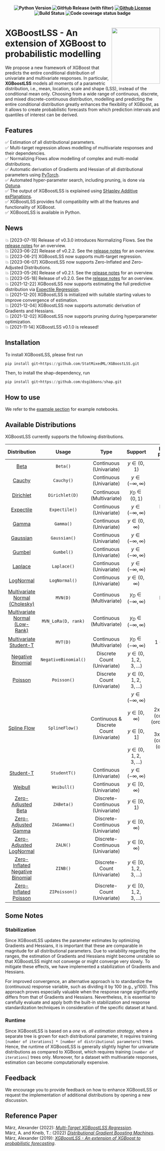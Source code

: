 # 
<h4 align="center">

![Python Version](https://img.shields.io/badge/python-3.9%20|%203.10-lightblue.svg)
![GitHub Release (with filter)](https://img.shields.io/github/v/release/StatMixedML/XGBoostLSS?color=lightblue&label=release)
[![Github License](https://img.shields.io/badge/license-Apache%202.0-lightblue.svg)](https://opensource.org/licenses/Apache-2.0)
![Build Status](https://github.com/StatMixedML/XGBoostLSS/workflows/build%20status/badge.svg)
<img src="https://codecov.io/gh/StatMixedML/XGBoostLSS/branch/master/graph/badge.svg" alt="Code coverage status badge">
<!---
![GitHub repo size](https://img.shields.io/github/repo-size/StatMixedML/XGBoostLSS?label=repo%20size&color=lightblue)
![Code Coverage](https://raw.githubusercontent.com/StatMixedML/XGBoostLSS/coverage-badge/coverage.svg?raw=true)
![GitHub all releases](https://img.shields.io/github/downloads/StatMixedML/XGBoostLSS/total?color=lightblue)
[![HitCount](https://img.shields.io/endpoint?url=https%3A%2F%2Fhits.dwyl.com%2FStatMixedML%2FXGBoostLSS.json%3Fcolor%3Dgreen)](http://hits.dwyl.com/StatMixedML/XGBoostLSS)
[![contributions welcome](https://img.shields.io/badge/contributions-welcome-brightgreen.svg?style=flat)](https://github.com/dwyl/esta/issues)
-->

</h4>

#
<img align="right" width="156.5223" height="181.3" src="../master/figures/XGBoostLSS_inv.png">

# XGBoostLSS - An extension of XGBoost to probabilistic modelling
We propose a new framework of XGBoost that predicts the entire conditional distribution of univariate and multivariate responses. In particular, **XGBoostLSS** models all moments of a parametric distribution, i.e., mean, location, scale and shape (LSS), instead of the conditional mean only. Choosing from a wide range of continuous, discrete, and mixed discrete-continuous distribution, modelling and predicting the entire conditional distribution greatly enhances the flexibility of XGBoost, as it allows to create probabilistic forecasts from which prediction intervals and quantiles of interest can be derived.

## Features
:white_check_mark: Estimation of all distributional parameters. <br/>
:white_check_mark: Multi-target regression allows modelling of multivariate responses and their dependencies. <br/>
:white_check_mark: Normalizing Flows allow modelling of complex and multi-modal distributions. <br/>
:white_check_mark: Automatic derivation of Gradients and Hessian of all distributional parameters using [PyTorch](https://pytorch.org/docs/stable/autograd.html). <br/>
:white_check_mark: Automated hyper-parameter search, including pruning, is done via [Optuna](https://optuna.org/). <br/>
:white_check_mark: The output of XGBoostLSS is explained using [SHapley Additive exPlanations](https://github.com/dsgibbons/shap). <br/>
:white_check_mark: XGBoostLSS provides full compatibility with all the features and functionality of XGBoost. <br/>
:white_check_mark: XGBoostLSS is available in Python. <br/>

## News
:boom: [2023-07-19] Release of v0.3.0 introduces Normalizing Flows. See the [release notes](https://github.com/StatMixedML/XGBoostLSS/releases) for an overview. <br/>
:boom: [2023-06-22] Release of v0.2.2. See the [release notes](https://github.com/StatMixedML/XGBoostLSS/releases) for an overview. <br/>
:boom: [2023-06-21] XGBoostLSS now supports multi-target regression. <br/>
:boom: [2023-06-07] XGBoostLSS now supports Zero-Inflated and Zero-Adjusted Distributions. <br/>
:boom: [2023-05-26] Release of v0.2.1. See the [release notes](https://github.com/StatMixedML/XGBoostLSS/releases) for an overview. <br/>
:boom: [2023-05-18] Release of v0.2.0. See the [release notes](https://github.com/StatMixedML/XGBoostLSS/releases) for an overview. <br/>
:boom: [2021-12-22] XGBoostLSS now supports estimating the full predictive distribution via [Expectile Regression](https://epub.ub.uni-muenchen.de/31542/1/1471082x14561155.pdf). <br/>
:boom: [2021-12-20] XGBoostLSS is initialized with suitable starting values to improve convergence of estimation. <br/>
:boom: [2021-12-04] XGBoostLSS now supports automatic derivation of Gradients and Hessians. <br/>
:boom: [2021-12-02] XGBoostLSS now supports pruning during hyperparameter optimization. <br/>
:boom: [2021-11-14] XGBoostLSS v0.1.0 is released!

## Installation
To install XGBoostLSS, please first run
```python
pip install git+https://github.com/StatMixedML/XGBoostLSS.git
```
Then, to install the shap-dependency, run
```python
pip install git+https://github.com/dsgibbons/shap.git
```

## How to use
We refer to the [example section](https://github.com/StatMixedML/XGBoostLSS/tree/master/examples) for example notebooks.

## Available Distributions
XGBoostLSS currently supports the following distributions.

| Distribution                                                                                                                         |   Usage                   |Type                                        | Support                         | Number of Parameters            |
| :----------------------------------------------------------------------------------------------------------------------------------: |:------------------------: |:-------------------------------------:     | :-----------------------------: | :-----------------------------: | 
| [Beta](https://pytorch.org/docs/stable/distributions.html#beta)                                                                      | `Beta()`                  | Continuous <br /> (Univariate)             | $y \in (0, 1)$                  | 2                               |
| [Cauchy](https://pytorch.org/docs/stable/distributions.html#cauchy)                                                                  | `Cauchy()`                | Continuous <br /> (Univariate)             | $y \in (-\infty,\infty)$        | 2                               |
| [Dirichlet](https://pytorch.org/docs/stable/distributions.html#dirichlet)                                                            | `Dirichlet(D)`            | Continuous <br /> (Multivariate)           | $y_{D} \in (0, 1)$              | D                               |
| [Expectile](https://epub.ub.uni-muenchen.de/31542/1/1471082x14561155.pdf)                                                            | `Expectile()`             | Continuous <br /> (Univariate)             | $y \in (-\infty,\infty)$        | Number of expectiles            |
| [Gamma](https://pytorch.org/docs/stable/distributions.html#gamma)                                                                    | `Gamma()`                 | Continuous <br /> (Univariate)             | $y \in (0, \infty)$             | 2                               |
| [Gaussian](https://pytorch.org/docs/stable/distributions.html#normal)                                                                | `Gaussian()`              | Continuous <br /> (Univariate)             | $y \in (-\infty,\infty)$        | 2                               |
| [Gumbel](https://pytorch.org/docs/stable/distributions.html#gumbel)                                                                  | `Gumbel()`                | Continuous <br /> (Univariate)             | $y \in (-\infty,\infty)$        | 2                               |
| [Laplace](https://pytorch.org/docs/stable/distributions.html#laplace)                                                                | `Laplace()`               | Continuous <br /> (Univariate)             | $y \in (-\infty,\infty)$        | 2                               |
| [LogNormal](https://pytorch.org/docs/stable/distributions.html#lognormal)                                                            | `LogNormal()`             | Continuous <br /> (Univariate)             | $y \in (0,\infty)$              | 2                               |
| [Multivariate Normal (Cholesky)](https://pytorch.org/docs/stable/distributions.html#multivariatenormal)                              | `MVN(D)`                  | Continuous <br /> (Multivariate)           | $y_{D} \in (-\infty,\infty)$    | D(D + 3)/2                      |
| [Multivariate Normal (Low-Rank)](https://pytorch.org/docs/stable/distributions.html#lowrankmultivariatenormal)                       | `MVN_LoRa(D, rank)`       | Continuous <br /> (Multivariate)           | $y_{D} \in (-\infty,\infty)$    | D(2+rank)                       |
| [Multivariate Student-T](https://docs.pyro.ai/en/stable/distributions.html#multivariatestudentt)                                     | `MVT(D)`                  | Continuous <br /> (Multivariate)           | $y_{D} \in (-\infty,\infty)$    | 1 + D(D + 3)/2                  |
| [Negative Binomial](https://pytorch.org/docs/stable/distributions.html#negativebinomial)                                             | `NegativeBinomial()`      | Discrete Count <br /> (Univariate)         | $y \in (0, 1, 2, 3, \ldots)$    | 2                               |
| [Poisson](https://pytorch.org/docs/stable/distributions.html#poisson)                                                                | `Poisson()`               | Discrete Count <br /> (Univariate)         | $y \in (0, 1, 2, 3, \ldots)$    | 1                               |
| [Spline Flow](https://docs.pyro.ai/en/stable/distributions.html#pyro.distributions.transforms.Spline)                                | `SplineFlow()`            | Continuous \& Discrete Count <br /> (Univariate)   | $y \in (-\infty,\infty)$ <br /> <br /> $y \in [0, \infty)$  <br  /> <br /> $y \in [0, 1]$  <br  />  <br /> $y \in (0, 1, 2, 3, \ldots)$ | 2xcount_bins + (count_bins-1) (order=quadratic)  <br  /> <br  />  3xcount_bins + (count_bins-1) (order=linear)                            |
| [Student-T](https://pytorch.org/docs/stable/distributions.html#studentt)                                                             | `StudentT()`              | Continuous <br /> (Univariate)             | $y \in (-\infty,\infty)$        | 3                               |
| [Weibull](https://pytorch.org/docs/stable/distributions.html#weibull)                                                                | `Weibull()`               | Continuous <br /> (Univariate)             | $y \in [0, \infty)$             | 2                               |
| [Zero-Adjusted Beta](https://github.com/pyro-ppl/pyro/blob/dev/pyro/distributions/zero_inflated.py)                                  | `ZABeta()`                | Discrete-Continuous <br /> (Univariate)    | $y \in [0, 1)$                  | 3                               |
| [Zero-Adjusted Gamma](https://github.com/pyro-ppl/pyro/blob/dev/pyro/distributions/zero_inflated.py)                                 | `ZAGamma()`               | Discrete-Continuous <br /> (Univariate)    | $y \in [0, \infty)$             | 3                               |
| [Zero-Adjusted LogNormal](https://github.com/pyro-ppl/pyro/blob/dev/pyro/distributions/zero_inflated.py)                             | `ZALN()`                  | Discrete-Continuous <br /> (Univariate)    | $y \in [0, \infty)$             | 3                               |
| [Zero-Inflated Negative Binomial](https://github.com/pyro-ppl/pyro/blob/dev/pyro/distributions/zero_inflated.py#L150)                | `ZINB()`                  | Discrete-Count <br /> (Univariate)         | $y \in [0, 1, 2, 3, \ldots)$    | 3                               |
| [Zero-Inflated Poisson](https://github.com/pyro-ppl/pyro/blob/dev/pyro/distributions/zero_inflated.py#L121)                          | `ZIPoisson()`             | Discrete-Count <br /> (Univariate)         | $y \in [0, 1, 2, 3, \ldots)$    | 2                               |


## Some Notes
### Stabilization
Since XGBoostLSS updates the parameter estimates by optimizing Gradients and Hessians, it is important that these are comparable in magnitude for all distributional parameters. Due to variability regarding the ranges, the estimation of Gradients and Hessians might become unstable so that XGBoostLSS might not converge or might converge very slowly. To mitigate these effects, we have implemented a stabilization of Gradients and Hessians. 

For improved convergence, an alternative approach is to standardize the (continuous) response variable, such as dividing it by 100 (e.g., y/100). This approach proves especially valuable when the response range significantly differs from that of Gradients and Hessians. Nevertheless, it is essential to carefully evaluate and apply both the built-in stabilization and response standardization techniques in consideration of the specific dataset at hand.

### Runtime
Since XGBoostLSS is based on a *one vs. all estimation strategy*, where a separate tree is grown for each distributional parameter, it requires training ```[number of iterations] * [number of distributional parameters]``` trees. Hence, the runtime of XGBoostLSS is generally slightly higher for univariate distributions as compared to XGBoost, which requires training ```[number of iterations]``` trees only. Moreover, for a dataset with multivariate responses, estimation can become computationally expensive.

## Feedback
We encourage you to provide feedback on how to enhance XGBoostLSS or request the implementation of additional distributions by opening a new discussion.

## Reference Paper

März, Alexander (2022): [*Multi-Target XGBoostLSS Regression*](https://arxiv.org/abs/2210.06831). <br/>
März, A. and Kneib, T.: (2022) [*Distributional Gradient Boosting Machines*](https://arxiv.org/abs/2204.00778). <br/>
März, Alexander (2019): [*XGBoostLSS - An extension of XGBoost to probabilistic forecasting*](https://arxiv.org/abs/1907.03178). 

<!---
[![Arxiv link](https://img.shields.io/badge/arXiv-Multi%20Target%20XGBoostLSS%20Regression-color=brightgreen)](https://arxiv.org/abs/2210.06831) <br/>
[![Arxiv link](https://img.shields.io/badge/arXiv-Distributional%20Gradient%20Boosting%20Machines-color=brightgreen)](https://arxiv.org/abs/2204.00778) <br/>
[![Arxiv link](https://img.shields.io/badge/arXiv-XGBoostLSS%3A%20An%20extension%20of%20XGBoost%20to%20probabilistic%20forecasting-color=brightgreen)](https://arxiv.org/abs/1907.03178) <br/>
--->
